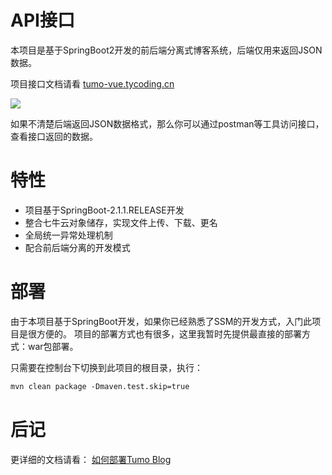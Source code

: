 # API接口

本项目是基于SpringBoot2开发的前后端分离式博客系统，后端仅用来返回JSON数据。

项目接口文档请看 [tumo-vue.tycoding.cn](http://tumo-vue.tycoding.cn/admin/doc/api)

![](http://cdn.tycoding.cn/tumo-vue-006.png)

如果不清楚后端返回JSON数据格式，那么你可以通过postman等工具访问接口，查看接口返回的数据。

# 特性

* 项目基于SpringBoot-2.1.1.RELEASE开发
* 整合七牛云对象储存，实现文件上传、下载、更名
* 全局统一异常处理机制
* 配合前后端分离的开发模式

# 部署

由于本项目基于SpringBoot开发，如果你已经熟悉了SSM的开发方式，入门此项目是很方便的。
项目的部署方式也有很多，这里我暂时先提供最直接的部署方式：war包部署。

只需要在控制台下切换到此项目的根目录，执行：

```html
mvn clean package -Dmaven.test.skip=true
```

# 后记

更详细的文档请看： [如何部署Tumo Blog](https://github.com/TyCoding/tumo/wiki/%E5%A6%82%E4%BD%95%E9%83%A8%E7%BD%B2Tumo-Blog)


